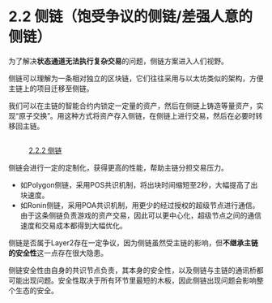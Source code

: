 # 2.2 侧链（饱受争议的侧链/差强人意的侧链）

为了解决**状态通道无法执行复杂交易**的问题，侧链方案进入人们视野。

侧链可以理解为一条相对独立的区块链，它们往往采用与以太坊类似的架构，方便主链上的项目迁移至侧链。

我们可以在主链的智能合约内锁定一定量的资产，然后在侧链上铸造等量资产，实现“原子交换”。用这种方式将资产存入侧链，在侧链上进行交易，然后在必要时转移回主链。

<figure><img src="https://www.notion.so/image/https%3A%2F%2Fs3-us-west-2.amazonaws.com%2Fsecure.notion-static.com%2Ffed46a11-aba1-4a53-8322-870f8dda0077%2FUntitled.png?id=d6ff9b18-dce9-4969-ab1a-c101cb33ef2f&#x26;table=block&#x26;spaceId=b1dd17ad-aa83-4faf-9395-5329c519d830&#x26;width=2000&#x26;userId=e298088e-2c93-42ed-870b-b44d950d1eae&#x26;cache=v2" alt=""><figcaption><p><a href="https://www.notion.so/2-2-2-2cbb12fda452425baf90a8c6aea387b3">2.2.2 侧链</a></p></figcaption></figure>

侧链会进行一定的定制化，获得更高的性能，帮助主链分担交易压力。

* 如Polygon侧链，采用POS共识机制，将出块时间缩短至2秒，大幅提高了出块速度。
* 如Ronin侧链，采用POA共识机制，用更少的经过授权的超级节点进行通信。由于这条侧链负责游戏的资产交易，因此可以更中心化，超级节点之间的通信速度和交易成本都得到大幅优化。

侧链是否属于Layer2存在一定争议，因为侧链虽然受主链的影响，但**不继承主链的安全性**这一点存在很大隐患。

侧链安全性由自身的共识节点负责，其本身的安全性，以及侧链与主链的通讯桥都可能出现问题。安全性取决于所有环节里最短的木板，因此侧链出现问题会影响整个生态的安全。

